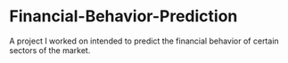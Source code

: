 # Financial-Behavior-Prediction
A project I worked on intended to predict the financial behavior of certain sectors of the market.
